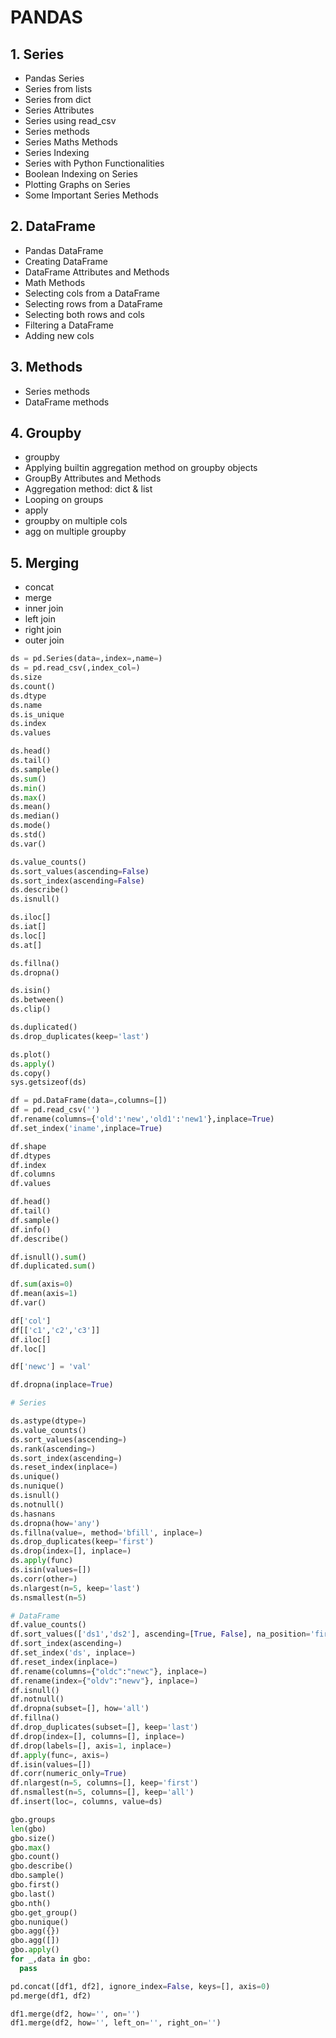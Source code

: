 # PANDAS

## 1. Series

- Pandas Series
- Series from lists
- Series from dict
- Series Attributes
- Series using read_csv
- Series methods
- Series Maths Methods
- Series Indexing
- Series with Python Functionalities
- Boolean Indexing on Series
- Plotting Graphs on Series
- Some Important Series Methods

## 2. DataFrame

- Pandas DataFrame
- Creating DataFrame
- DataFrame Attributes and Methods
- Math Methods
- Selecting cols from a DataFrame
- Selecting rows from a DataFrame
- Selecting both rows and cols
- Filtering a DataFrame
- Adding new cols

## 3. Methods

- Series methods
- DataFrame methods

## 4. Groupby

- groupby
- Applying builtin aggregation method on groupby objects
- GroupBy Attributes and Methods
- Aggregation method: dict & list
- Looping on groups
- apply
- groupby on multiple cols
- agg on multiple groupby

## 5. Merging

- concat
- merge
- inner join
- left join
- right join
- outer join

```python
ds = pd.Series(data=,index=,name=)
ds = pd.read_csv(,index_col=)
ds.size
ds.count()
ds.dtype
ds.name
ds.is_unique
ds.index
ds.values

ds.head()
ds.tail()
ds.sample()
ds.sum() 
ds.min()
ds.max()
ds.mean()
ds.median()
ds.mode()
ds.std()
ds.var()

ds.value_counts()
ds.sort_values(ascending=False)
ds.sort_index(ascending=False)
ds.describe()
ds.isnull()

ds.iloc[]
ds.iat[]
ds.loc[]
ds.at[]

ds.fillna()
ds.dropna()

ds.isin() 
ds.between()
ds.clip()

ds.duplicated()
ds.drop_duplicates(keep='last')

ds.plot()
ds.apply()
ds.copy()
sys.getsizeof(ds)
```

```python
df = pd.DataFrame(data=,columns=[])
df = pd.read_csv('')
df.rename(columns={'old':'new','old1':'new1'},inplace=True)
df.set_index('iname',inplace=True)

df.shape
df.dtypes
df.index
df.columns
df.values

df.head()
df.tail()
df.sample()
df.info()
df.describe()

df.isnull().sum()
df.duplicated.sum()

df.sum(axis=0)
df.mean(axis=1)
df.var()

df['col']
df[['c1','c2','c3']]
df.iloc[]
df.loc[]

df['newc'] = 'val'

df.dropna(inplace=True)
```
```python
# Series

ds.astype(dtype=)
ds.value_counts()
ds.sort_values(ascending=)
ds.rank(ascending=)
ds.sort_index(ascending=)
ds.reset_index(inplace=)
ds.unique()
ds.nunique()
ds.isnull()
ds.notnull()
ds.hasnans
ds.dropna(how='any')
ds.fillna(value=, method='bfill', inplace=)
ds.drop_duplicates(keep='first')
ds.drop(index=[], inplace=)
ds.apply(func)
ds.isin(values=[])
ds.corr(other=)
ds.nlargest(n=5, keep='last')
ds.nsmallest(n=5)

# DataFrame
df.value_counts()
df.sort_values(['ds1','ds2'], ascending=[True, False], na_position='first', inplace=)
df.sort_index(ascending=)
df.set_index('ds', inplace=)
df.reset_index(inplace=)
df.rename(columns={"oldc":"newc"}, inplace=)
df.rename(index={"oldv":"newv"}, inplace=)
df.isnull()
df.notnull()
df.dropna(subset=[], how='all')
df.fillna()
df.drop_duplicates(subset=[], keep='last')
df.drop(index=[], columns=[], inplace=)
df.drop(labels=[], axis=1, inplace=)
df.apply(func=, axis=)
df.isin(values=[])
df.corr(numeric_only=True)
df.nlargest(n=5, columns=[], keep='first')
df.nsmallest(n=5, columns=[], keep='all')
df.insert(loc=, columns, value=ds)
```

```python
gbo.groups
len(gbo)
gbo.size()
gbo.max()
gbo.count()
gbo.describe()
dbo.sample()
gbo.first()
gbo.last()
gbo.nth()
gbo.get_group()
gbo.nunique()
gbo.agg({})
gbo.agg([])
gbo.apply()
for _,data in gbo:
  pass
```

```python
pd.concat([df1, df2], ignore_index=False, keys=[], axis=0)
pd.merge(df1, df2)

df1.merge(df2, how='', on='')
df1.merge(df2, how='', left_on='', right_on='')
```

